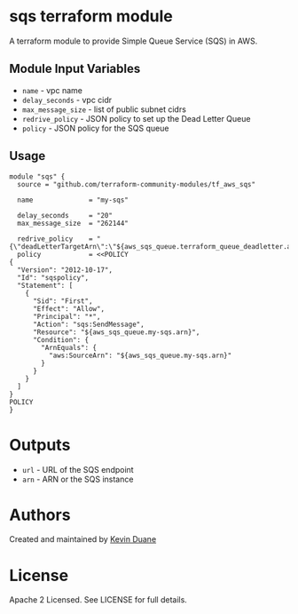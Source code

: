 sqs terraform module
===========

A terraform module to provide Simple Queue Service (SQS) in AWS.

Module Input Variables
----------------------

- `name` - vpc name
- `delay_seconds` - vpc cidr
- `max_message_size` - list of public subnet cidrs
- `redrive_policy` - JSON policy to set up the Dead Letter Queue
- `policy` - JSON policy for the SQS queue

Usage
-----

```hcl
module "sqs" {
  source = "github.com/terraform-community-modules/tf_aws_sqs"

  name              = "my-sqs"
  
  delay_seconds     = "20"
  max_message_size  = "262144"
  
  redrive_policy    = "{\"deadLetterTargetArn\":\"${aws_sqs_queue.terraform_queue_deadletter.arn}\",\"maxReceiveCount\":4}"
  policy            = <<POLICY
{
  "Version": "2012-10-17",
  "Id": "sqspolicy",
  "Statement": [
    {
      "Sid": "First",
      "Effect": "Allow",
      "Principal": "*",
      "Action": "sqs:SendMessage",
      "Resource": "${aws_sqs_queue.my-sqs.arn}",
      "Condition": {
        "ArnEquals": {
          "aws:SourceArn": "${aws_sqs_queue.my-sqs.arn}"
        }
      }
    }
  ]
}
POLICY
}
```

Outputs
=======

 - `url` - URL of the SQS endpoint
 - `arn` - ARN or the SQS instance

Authors
=======

Created and maintained by [Kevin Duane](https://github.com/crackmac)

License
=======

Apache 2 Licensed. See LICENSE for full details.
